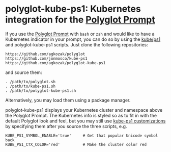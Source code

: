 # polyglot-kube-ps1: Kubernetes integration for the [Polyglot Prompt](https://github.com/agkozak/polyglot)

If you use the [Polyglot Prompt](https://github.com/agkozak/polyglot) with `bash` or `zsh` and would like to have a Kubernetes indicator in your prompt, you can do so by using the [kube/ps1](https://github.com/jonmosco/kube-ps1) and polyglot-kube-ps1 scripts. Just clone the following repositories:

    https://github.com/agkozak/polyglot
    https://github.com/jonmosco/kube-ps1
    https://github.com/agkozak/polyglot-kube-ps1

and source them:

    . /path/to/polyglot.sh
    . /path/to/kube-ps1.sh
    . /path/to/polyglot-kube-ps1.sh

Alternatively, you may load them using a package manager.

polyglot-kube-ps1 displays your Kubernetes cluster and namespace above the Polyglot Prompt. The Kubernetes info is styled so as to fit in with the default Polyglot look and feel, but you may still use [kube-ps1 customizations](https://github.com/jonmosco/kube-ps1/blob/master/README.md#customization) by specifying them after you source the three scripts, e.g.

    KUBE_PS1_SYMBOL_ENABLE='true'     # Get that popular Unicode symbol back
    KUBE_PS1_CTX_COLOR='red'          # Make the cluster color red
